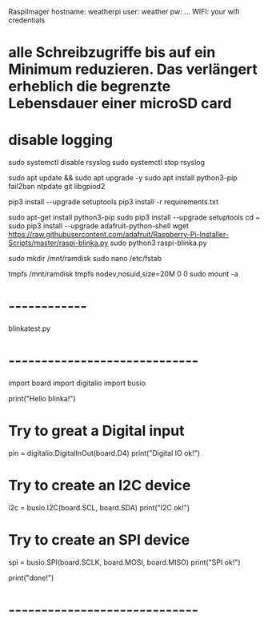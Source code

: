 RaspiImager
hostname: weatherpi
user: weather
pw: ...
WIFI: your wifi credentials

# alle Schreibzugriffe bis auf ein Minimum reduzieren. Das verlängert erheblich die begrenzte Lebensdauer einer microSD card
# disable logging
sudo systemctl disable rsyslog
sudo systemctl stop rsyslog

sudo apt update && sudo apt upgrade -y
sudo apt install python3-pip fail2ban ntpdate git libgpiod2

pip3 install --upgrade setuptools
pip3 install -r requirements.txt


sudo apt-get install python3-pip
sudo pip3 install --upgrade setuptools
cd ~
sudo pip3 install --upgrade adafruit-python-shell
wget https://raw.githubusercontent.com/adafruit/Raspberry-Pi-Installer-Scripts/master/raspi-blinka.py
sudo python3 raspi-blinka.py



sudo mkdir /mnt/ramdisk
sudo nano /etc/fstab

tmpfs /mnt/ramdisk tmpfs nodev,nosuid,size=20M 0 0
sudo mount -a
# ------------


blinkatest.py
# -----------------------------
import board
import digitalio
import busio

print("Hello blinka!")

# Try to great a Digital input
pin = digitalio.DigitalInOut(board.D4)
print("Digital IO ok!")

# Try to create an I2C device
i2c = busio.I2C(board.SCL, board.SDA)
print("I2C ok!")

# Try to create an SPI device
spi = busio.SPI(board.SCLK, board.MOSI, board.MISO)
print("SPI ok!")

print("done!")
# -----------------------------